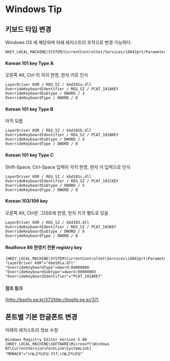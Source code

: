 # Windows Tip

## 키보드 타입 변경
Windows OS 에 해당되며 아래 레지스트리 조작으로 변경 가능하다.

    HKEY_LOCAL_MACHINE/SYSTEM/CurrentControlSet/Services/i8042prt/Parameters

#### Korean 101 key Type A 
오른쪽 Alt, Ctrl 이 각각 한영, 한자 키로 인식

    LayerDriver KOR / REG_SZ / kbd101a.dll
    OverrideKeyboardIdentifier / REG_SZ / PCAT_101AKEY
    OverrideKeyboardSubtype / DWORD / 3
    OverrideKeyboardType / DWORD / 8

#### Korean 101 key Type B 
아직 모름

    LayerDriver KOR / REG_SZ / kbd101b.dll
    OverrideKeyboardIdentifier / REG_SZ / PCAT_101BKEY
    OverrideKeyboardSubtype / DWORD / 4
    OverrideKeyboardType / DWORD / 8

#### Korean 101 key Type C 
Shift-Space, Ctrl-Space 입력이 각각 한영, 한자 키 입력으로 인식

    LayerDriver KOR / REG_SZ / kbd101c.dll
    OverrideKeyboardIdentifier / REG_SZ / PCAT_101CKEY
    OverrideKeyboardSubtype / DWORD / 5
    OverrideKeyboardType / DWORD / 8

#### Korean 103/106 key 
오른쪽 Alt, Ctrl은 그대로에 한영, 한자 키가 별도로 있음

    LayerDriver KOR / REG_SZ / kbd103.dll
    OverrideKeyboardIdentifier / REG_SZ / PCAT_103KEY
    OverrideKeyboardSubtype / DWORD / 6
    OverrideKeyboardType / DWORD / 8

#### Realforce 86 한영키 전환 registry key
 
    [HKEY_LOCAL_MACHINE\SYSTEM\CurrentControlSet\Services\i8042prt\Parameters]
    "LayerDriver KOR"="kbd101a.dll"
    "OverrideKeyboardType"=dword:00000008
    "OverrideKeyboardSubtype"=dword:00000003
    "OverrideKeyboardIdentifier"="PCAT_101AKEY"

#### 참조 링크
[http://bspfp.pe.kr/37](http://bspfp.pe.kr/37)


## 폰트별 기본 한글폰트 변경
아래의 레지스트리 정보 수정

    Windows Registry Editor Version 5.00
    [HKEY_LOCAL_MACHINE\SOFTWARE\Microsoft\Windows NT\CurrentVersion\FontLink\SystemLink]
    "MONACO"="나눔고딕코딩.ttf,나눔고딕코딩"
   
